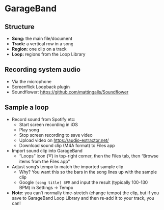 # GarageBand

## Structure

- **Song:** the main file/document
- **Track:** a vertical row in a song
- **Region:** one clip on a track
- **Loop:** regions from the Loop Library

## Recording system audio

- Via the microphone
- Screenflick Loopback plugin
- Soundflower: https://github.com/mattingalls/Soundflower

## Sample a loop

- Record sound from Spotify etc:
	- Start screen recording in iOS
	- Play song
	- Stop screen recording to save video
	- Upload video on https://audio-extractor.net/
	- Download sound clip (M4A format) to Files app
- Import sound clip into GarageBand
	- “Loops” icon (➰) in top-right corner, then the Files tab, then “Browse items from the Files app”
- Adjust song’s tempo to match the imported sample clip
	- Why? You want this so the bars in the song lines up with the sample clip
	- Google `[song title] BPM` and input the result (typically 100-130 BPM) in Settings → Tempo
- **Note:** you can’t normally time-stretch (change tempo) the clip, but if you save to GarageBand Loop Library and then re-add it to your track, you can!
